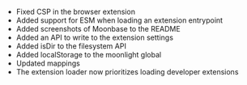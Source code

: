 - Fixed CSP in the browser extension
- Added support for ESM when loading an extension entrypoint
- Added screenshots of Moonbase to the README
- Added an API to write to the extension settings
- Added isDir to the filesystem API
- Added localStorage to the moonlight global
- Updated mappings
- The extension loader now prioritizes loading developer extensions